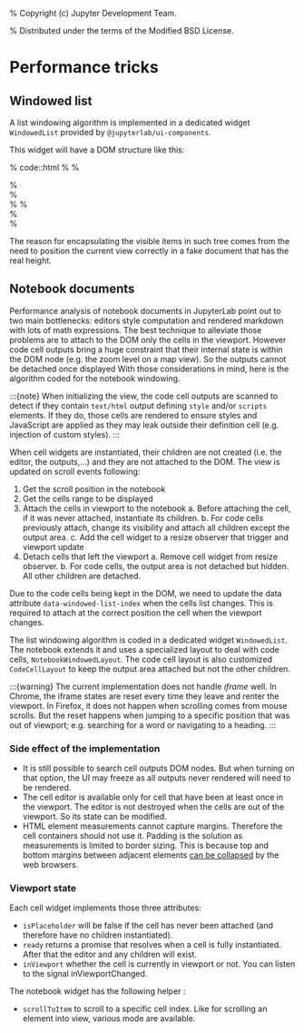% Copyright (c) Jupyter Development Team.

% Distributed under the terms of the Modified BSD License.

# Performance tricks

## Windowed list

A list windowing algorithm is implemented in a dedicated widget `WindowedList` provided by `@jupyterlab/ui-components`.

This widget will have a DOM structure like this:

% code::html
%
% <div class="jp-WindowedPanel-outer">
% <div class="jp-WindowedPanel-inner">
% <div class="jp-WindowedPanel-viewport">
% <!-- Here will be the list of items in the viewport -->
% </div>
% </div>
% </div>

The reason for encapsulating the visible items in such tree comes from the need to position the
current view correctly in a fake document that has the real height.

## Notebook documents

Performance analysis of notebook documents in JupyterLab point out to two main bottlenecks:
editors style computation and rendered markdown with lots of math expressions. The best
technique to alleviate those problems are to attach to the DOM only the cells in the viewport.
However code cell outputs bring a huge constraint that their internal state is within the
DOM node (e.g. the zoom level on a map view). So the outputs cannot be detached once displayed
With those considerations in mind, here is the algorithm coded for the notebook windowing.

:::{note}
When initializing the view, the code cell outputs are scanned to detect if they contain
`text/html` output defining `style` and/or `scripts` elements. If they do, those
cells are rendered to ensure styles and JavaScript are applied as they may leak outside
their definition cell (e.g. injection of custom styles).
:::

When cell widgets are instantiated, their children are not created (i.e. the editor, the
outputs,…) and they are not attached to the DOM. The view is updated on scroll events following:

1. Get the scroll position in the notebook
2. Get the cells range to be displayed
3. Attach the cells in viewport to the notebook
   a. Before attaching the cell, if it was never attached, instantiate its children.
   b. For code cells previously attach, change its visibility and attach all children except the output area.
   c. Add the cell widget to a resize observer that trigger and viewport update
4. Detach cells that left the viewport
   a. Remove cell widget from resize observer.
   b. For code cells, the output area is not detached but hidden. All other children are detached.

Due to the code cells being kept in the DOM, we need to update the data attribute
`data-windowed-list-index` when the cells list changes. This is required to attach at the
correct position the cell when the viewport changes.

The list windowing algorithm is coded in a dedicated widget `WindowedList`. The notebook
extends it and uses a specialized layout to deal with code cells, `NotebookWindowedLayout`.
The code cell layout is also customized `CodeCellLayout` to keep the output area attached
but not the other children.

:::{warning}
The current implementation does not handle _iframe_ well. In Chrome, the iframe states are
reset every time they leave and renter the viewport. In Firefox, it does not happen when
scrolling comes from mouse scrolls. But the reset happens when jumping to a specific position
that was out of viewport; e.g. searching for a word or navigating to a heading.
:::

### Side effect of the implementation

- It is still possible to search cell outputs DOM nodes. But when turning on that option,
  the UI may freeze as all outputs never rendered will need to be rendered.
- The cell editor is available only for cell that have been at least once in the viewport.
  The editor is not destroyed when the cells are out of the viewport. So its state can be modified.
- HTML element measurements cannot capture margins. Therefore the cell containers should not use it.
  Padding is the solution as measurements is limited to border sizing. This is because top and bottom
  margins between adjacent elements [can be collapsed](https://developer.mozilla.org/en-US/docs/Web/CSS/margin#margin_collapsing)
  by the web browsers.

### Viewport state

Each cell widget implements those three attributes:

- `isPlaceholder` will be false if the cell has never been attached (and therefore have no children instantiated).
- `ready` returns a promise that resolves when a cell is fully instantiated. After that the editor and any children will exist.
- `inViewport` whether the cell is currently in viewport or not. You can listen to the signal inViewportChanged.

The notebook widget has the following helper :

- `scrollToItem` to scroll to a specific cell index. Like for scrolling an element into view, various mode are available.
